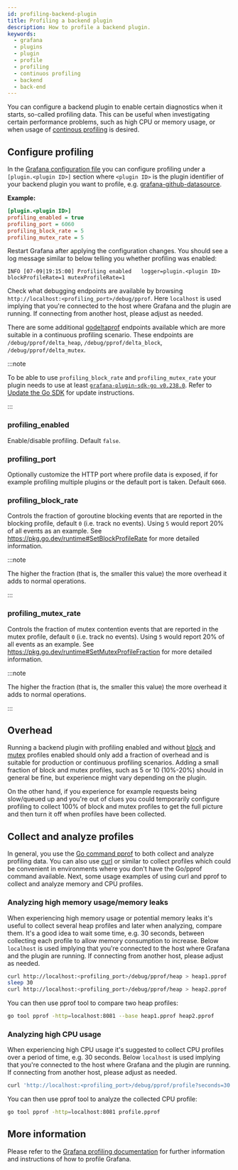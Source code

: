 ```yaml
---
id: profiling-backend-plugin
title: Profiling a backend plugin
description: How to profile a backend plugin.
keywords:
  - grafana
  - plugins
  - plugin
  - profile
  - profiling
  - continuos profiling
  - backend
  - back-end
---
```


You can configure a backend plugin to enable certain diagnostics when it starts, so-called profiling data. This can be useful
when investigating certain performance problems, such as high CPU or memory usage, or when usage of [continous profiling](https://grafana.com/oss/pyroscope/) is desired.

## Configure profiling

In the [Grafana configuration file](https://grafana.com/docs/grafana/latest/setup-grafana/configure-grafana/) you can configure profiling under a `[plugin.<plugin ID>]` section where `<plugin ID>` is the plugin identifier of your backend plugin you want to profile, e.g. [grafana-github-datasource](https://grafana.com/grafana/plugins/grafana-github-datasource/).

**Example:**

```ini title="custom.ini"
[plugin.<plugin ID>]
profiling_enabled = true
profiling_port = 6060
profiling_block_rate = 5
profiling_mutex_rate = 5
```

Restart Grafana after applying the configuration changes. You should see a log message similar to below telling you whether profiling was enabled:

```shell
INFO [07-09|19:15:00] Profiling enabled   logger=plugin.<plugin ID> blockProfileRate=1 mutexProfileRate=1
```

Check what debugging endpoints are available by browsing `http://localhost:<profiling_port>/debug/pprof`. Here `localhost` is used implying that you're connected to the host where Grafana and the plugin are running. If connecting from another host, please adjust as needed.

There are some additional [godeltaprof](https://github.com/grafana/pyroscope-go/tree/main/godeltaprof) endpoints available which are more suitable in a continuous profiling scenario. These endpoints are `/debug/pprof/delta_heap`, `/debug/pprof/delta_block`, `/debug/pprof/delta_mutex`.

:::note

To be able to use `profiling_block_rate` and `profiling_mutex_rate` your plugin needs to use at least [`grafana-plugin-sdk-go v0.238.0`](https://github.com/grafana/grafana-plugin-sdk-go/releases/tag/v0.238.0). Refer to [Update the Go SDK](../../create-a-plugin/develop-a-plugin/work-with-backend) for update instructions.

:::

### profiling_enabled

Enable/disable profiling. Default `false`.

### profiling_port

Optionally customize the HTTP port where profile data is exposed, if for example profiling multiple plugins or the default port is taken. Default `6060`.

### profiling_block_rate

Controls the fraction of goroutine blocking events that are reported in the blocking profile, default `0` (i.e. track no events). Using `5` would report 20% of all events as an example. See https://pkg.go.dev/runtime#SetBlockProfileRate for more detailed information.

:::note

The higher the fraction (that is, the smaller this value) the more overhead it adds to normal operations.

:::

### profiling_mutex_rate

Controls the fraction of mutex contention events that are reported in the mutex profile, default `0` (i.e. track no events). Using `5` would report 20% of all events as an example. See https://pkg.go.dev/runtime#SetMutexProfileFraction for more detailed information.

:::note

The higher the fraction (that is, the smaller this value) the more overhead it adds to normal operations.

:::

## Overhead

Running a backend plugin with profiling enabled and without [block](#profiling_block_rate) and [mutex](#profiling_mutex_rate) profiles enabled should only add a fraction of overhead and is suitable for production or continuous profiling scenarios. Adding a small fraction of block and mutex profiles, such as 5 or 10 (10%-20%) should in general be fine, but experience might vary depending on the plugin.

On the other hand, if you experience for example requests being slow/queued up and you're out of clues you could temporarily configure profiling to collect 100% of block and mutex profiles to get the full picture and then turn it off when profiles have been collected.

## Collect and analyze profiles

In general, you use the [Go command pprof](https://golang.org/cmd/pprof/) to both collect and analyze profiling data. You can also use [curl](https://curl.se/) or similar to collect profiles which could be convenient in environments where you don't have the Go/pprof command available. Next, some usage examples of using curl and pprof to collect and analyze memory and CPU profiles.

### Analyzing high memory usage/memory leaks

When experiencing high memory usage or potential memory leaks it's useful to collect several heap profiles and later when analyzing, compare them. It's a good idea to wait some time, e.g. 30 seconds, between collecting each profile to allow memory consumption to increase. Below `localhost` is used implying that you're connected to the host where Grafana and the plugin are running. If connecting from another host, please adjust as needed.

```bash
curl http://localhost:<profiling_port>/debug/pprof/heap > heap1.pprof
sleep 30
curl http://localhost:<profiling_port>/debug/pprof/heap > heap2.pprof
```

You can then use pprof tool to compare two heap profiles:

```bash
go tool pprof -http=localhost:8081 --base heap1.pprof heap2.pprof
```

### Analyzing high CPU usage

When experiencing high CPU usage it's suggested to collect CPU profiles over a period of time, e.g. 30 seconds. Below `localhost` is used implying that you're connected to the host where Grafana and the plugin are running. If connecting from another host, please adjust as needed.

```bash
curl 'http://localhost:<profiling_port>/debug/pprof/profile?seconds=30' > profile.pprof
```

You can then use pprof tool to analyze the collected CPU profile:

```bash
go tool pprof -http=localhost:8081 profile.pprof
```

## More information

Please refer to the [Grafana profiling documentation](https://grafana.com/docs/grafana/next/setup-grafana/configure-grafana/configure-tracing/#turn-on-profiling-and-collect-profiles) for further information and instructions of how to profile Grafana.
